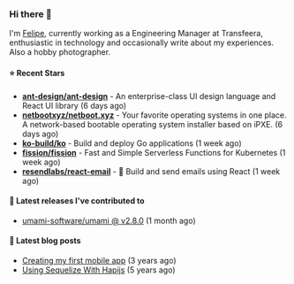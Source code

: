 ### Hi there 👋

I'm [Felipe](https://felipe.im), currently working as a Engineering Manager at Transfeera, enthusiastic in technology and occasionally write about my experiences. Also a hobby photographer.

#### ⭐ Recent Stars
- **[ant-design/ant-design](https://github.com/ant-design/ant-design)** - An enterprise-class UI design language and React UI library (6 days ago)
- **[netbootxyz/netboot.xyz](https://github.com/netbootxyz/netboot.xyz)** - Your favorite operating systems in one place.  A network-based bootable operating system installer based on iPXE. (6 days ago)
- **[ko-build/ko](https://github.com/ko-build/ko)** - Build and deploy Go applications (1 week ago)
- **[fission/fission](https://github.com/fission/fission)** - Fast and Simple Serverless Functions for Kubernetes (1 week ago)
- **[resendlabs/react-email](https://github.com/resendlabs/react-email)** - 💌 Build and send emails using React (1 week ago)

#### 🚀 Latest releases I've contributed to


- [umami-software/umami @ v2.8.0](https://github.com/umami-software/umami/releases/tag/v2.8.0) (1 month ago)

#### 📄 Latest blog posts
- [Creating my first mobile app](https://felipe.im/posts/creating-my-first-mobile-app/) (3 years ago)
- [Using Sequelize With Hapijs](https://felipe.im/posts/using-sequelize-with-hapijs/) (5 years ago)
